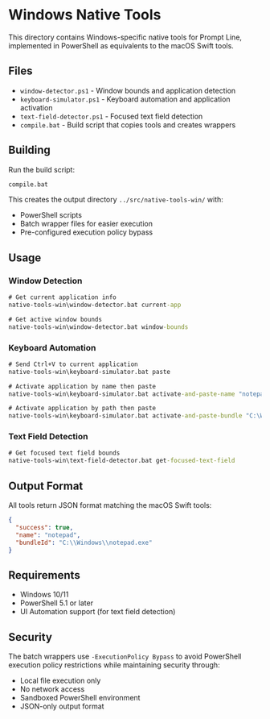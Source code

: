 # Windows Native Tools

This directory contains Windows-specific native tools for Prompt Line, implemented in PowerShell as equivalents to the macOS Swift tools.

## Files

- `window-detector.ps1` - Window bounds and application detection
- `keyboard-simulator.ps1` - Keyboard automation and application activation
- `text-field-detector.ps1` - Focused text field detection
- `compile.bat` - Build script that copies tools and creates wrappers

## Building

Run the build script:
```cmd
compile.bat
```

This creates the output directory `../src/native-tools-win/` with:
- PowerShell scripts
- Batch wrapper files for easier execution
- Pre-configured execution policy bypass

## Usage

### Window Detection
```cmd
# Get current application info
native-tools-win\window-detector.bat current-app

# Get active window bounds
native-tools-win\window-detector.bat window-bounds
```

### Keyboard Automation
```cmd
# Send Ctrl+V to current application
native-tools-win\keyboard-simulator.bat paste

# Activate application by name then paste
native-tools-win\keyboard-simulator.bat activate-and-paste-name "notepad"

# Activate application by path then paste
native-tools-win\keyboard-simulator.bat activate-and-paste-bundle "C:\Windows\notepad.exe"
```

### Text Field Detection
```cmd
# Get focused text field bounds
native-tools-win\text-field-detector.bat get-focused-text-field
```

## Output Format

All tools return JSON format matching the macOS Swift tools:

```json
{
  "success": true,
  "name": "notepad",
  "bundleId": "C:\\Windows\\notepad.exe"
}
```

## Requirements

- Windows 10/11
- PowerShell 5.1 or later
- UI Automation support (for text field detection)

## Security

The batch wrappers use `-ExecutionPolicy Bypass` to avoid PowerShell execution policy restrictions while maintaining security through:
- Local file execution only
- No network access
- Sandboxed PowerShell environment
- JSON-only output format